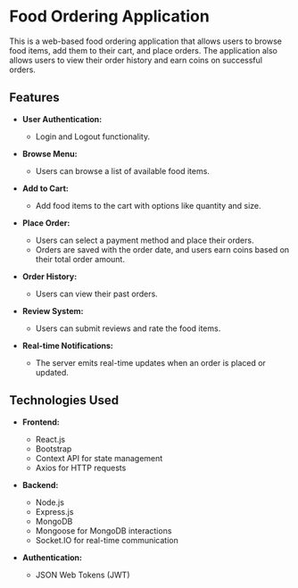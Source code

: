 # Food Ordering Application

This is a web-based food ordering application that allows users to browse food items, add them to their cart, and place orders. The application also allows users to view their order history and earn coins on successful orders.

## Features

- **User Authentication:**
  - Login and Logout functionality.
  
- **Browse Menu:**
  - Users can browse a list of available food items.

- **Add to Cart:**
  - Add food items to the cart with options like quantity and size.

- **Place Order:**
  - Users can select a payment method and place their orders.
  - Orders are saved with the order date, and users earn coins based on their total order amount.

- **Order History:**
  - Users can view their past orders.

- **Review System:**
  - Users can submit reviews and rate the food items.

- **Real-time Notifications:**
  - The server emits real-time updates when an order is placed or updated.

## Technologies Used

- **Frontend:**
  - React.js
  - Bootstrap
  - Context API for state management
  - Axios for HTTP requests

- **Backend:**
  - Node.js
  - Express.js
  - MongoDB
  - Mongoose for MongoDB interactions
  - Socket.IO for real-time communication

- **Authentication:**
  - JSON Web Tokens (JWT)
